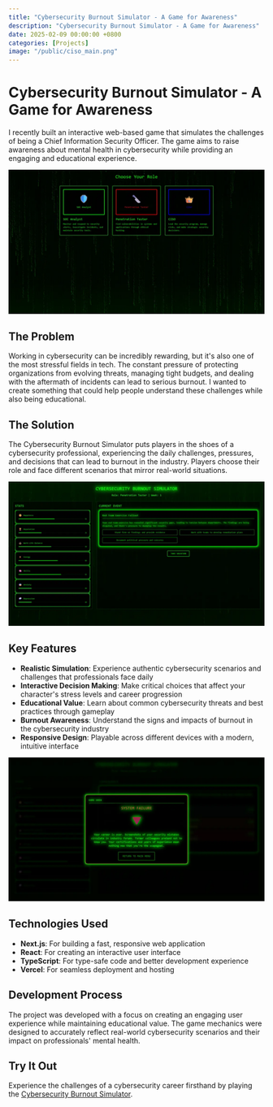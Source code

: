 ```yaml
---
title: "Cybersecurity Burnout Simulator - A Game for Awareness"
description: "Cybersecurity Burnout Simulator - A Game for Awareness"
date: 2025-02-09 00:00:00 +0800
categories: [Projects]
image: "/public/ciso_main.png"
---
```


# Cybersecurity Burnout Simulator - A Game for Awareness

I recently built an interactive web-based game that simulates the challenges of being a Chief Information Security Officer. The game aims to raise awareness about mental health in cybersecurity while providing an engaging and educational experience.

![CISO Simulator Interface](/public/ciso_image_1.webp)

## The Problem

Working in cybersecurity can be incredibly rewarding, but it's also one of the most stressful fields in tech. The constant pressure of protecting organizations from evolving threats, managing tight budgets, and dealing with the aftermath of incidents can lead to serious burnout. I wanted to create something that could help people understand these challenges while also being educational.

## The Solution

The Cybersecurity Burnout Simulator puts players in the shoes of a cybersecurity professional, experiencing the daily challenges, pressures, and decisions that can lead to burnout in the industry. Players choose their role and face different scenarios that mirror real-world situations.

![Choose your role to get different scenarios](/public/ciso_image_2.webp)

## Key Features

- **Realistic Simulation**: Experience authentic cybersecurity scenarios and challenges that professionals face daily
- **Interactive Decision Making**: Make critical choices that affect your character's stress levels and career progression
- **Educational Value**: Learn about common cybersecurity threats and best practices through gameplay
- **Burnout Awareness**: Understand the signs and impacts of burnout in the cybersecurity industry
- **Responsive Design**: Playable across different devices with a modern, intuitive interface

![Juggle between different stats](/public/ciso_image_3.webp)

## Technologies Used

- **Next.js**: For building a fast, responsive web application
- **React**: For creating an interactive user interface
- **TypeScript**: For type-safe code and better development experience
- **Vercel**: For seamless deployment and hosting

## Development Process

The project was developed with a focus on creating an engaging user experience while maintaining educational value. The game mechanics were designed to accurately reflect real-world cybersecurity scenarios and their impact on professionals' mental health.

## Try It Out

Experience the challenges of a cybersecurity career firsthand by playing the [Cybersecurity Burnout Simulator](https://ciso-simulator.vercel.app/).


